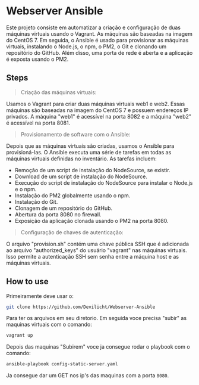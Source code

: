# Webserver Ansible
Este projeto consiste em automatizar a criação e configuração de duas máquinas virtuais usando o Vagrant. 
As máquinas são baseadas na imagem do CentOS 7. Em seguida, o Ansible é usado para provisionar as máquinas virtuais, instalando o Node.js, o npm, o PM2, o Git e clonando um repositório do GitHub.
Além disso, uma porta de rede é aberta e a aplicação é exposta usando o PM2.

## Steps

> Criação das máquinas virtuais:

Usamos o Vagrant para criar duas máquinas virtuais web1 e web2. Essas máquinas são baseadas na imagem do CentOS 7 
e possuem endereços IP privados. A máquina "web1" é acessível na porta 8082 e a máquina "web2" é acessível na porta 8081.

> Provisionamento de software com o Ansible:

Depois que as máquinas virtuais são criadas, usamos o Ansible para provisioná-las. O Ansible executa uma série de tarefas em todas as máquinas virtuais definidas no inventário. As tarefas incluem:

- Remoção de um script de instalação do NodeSource, se existir.
- Download de um script de instalação do NodeSource.
- Execução do script de instalação do NodeSource para instalar o Node.js e o npm.
- Instalação do PM2 globalmente usando o npm.
- Instalação do Git.
- Clonagem de um repositório do GitHub.
- Abertura da porta 8080 no firewall.
- Exposição da aplicação clonada usando o PM2 na porta 8080.

> Configuração de chaves de autenticação:

O arquivo "provision.sh" contém uma chave pública SSH que é adicionada ao arquivo "authorized_keys" do usuário "vagrant" nas máquinas virtuais.
Isso permite a autenticação SSH sem senha entre a máquina host e as máquinas virtuais.

## How to use

Primeiramente deve usar o:
```sh
git clone https://github.com/Devilicht/Webserver-Ansible
```
Para ter os arquivos em seu diretorio. Em seguida voce precisa "subir" as maquinas virtuais com o comando:
```sh
vagrant up
```
Depois das maquinas "Subirem" voce ja consegue rodar o playbook com o comando:
```sh
ansible-playbook config-static-server.yaml
```
Ja consegue dar um GET nos ip's das maquinas com a porta ``8080``.
